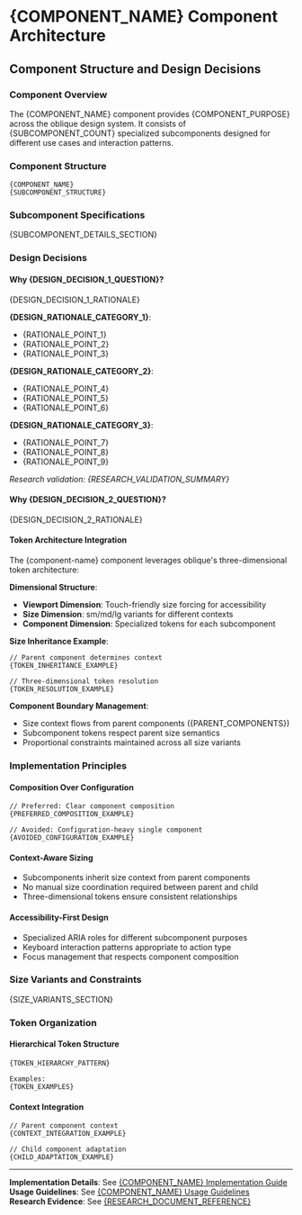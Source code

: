 # {COMPONENT_NAME} Component Architecture
## Component Structure and Design Decisions

### Component Overview

The {COMPONENT_NAME} component provides {COMPONENT_PURPOSE} across the oblique design system. It consists of {SUBCOMPONENT_COUNT} specialized subcomponents designed for different use cases and interaction patterns.

### Component Structure

```
{COMPONENT_NAME}
{SUBCOMPONENT_STRUCTURE}
```

### Subcomponent Specifications

{SUBCOMPONENT_DETAILS_SECTION}

### Design Decisions

#### Why {DESIGN_DECISION_1_QUESTION}?

{DESIGN_DECISION_1_RATIONALE}

**{DESIGN_RATIONALE_CATEGORY_1}**:
- {RATIONALE_POINT_1}
- {RATIONALE_POINT_2}
- {RATIONALE_POINT_3}

**{DESIGN_RATIONALE_CATEGORY_2}**:
- {RATIONALE_POINT_4}
- {RATIONALE_POINT_5}
- {RATIONALE_POINT_6}

**{DESIGN_RATIONALE_CATEGORY_3}**:
- {RATIONALE_POINT_7}
- {RATIONALE_POINT_8}
- {RATIONALE_POINT_9}

*Research validation: {RESEARCH_VALIDATION_SUMMARY}*

#### Why {DESIGN_DECISION_2_QUESTION}?

{DESIGN_DECISION_2_RATIONALE}

#### Token Architecture Integration

The {component-name} component leverages oblique's three-dimensional token architecture:

**Dimensional Structure**:
- **Viewport Dimension**: Touch-friendly size forcing for accessibility
- **Size Dimension**: sm/md/lg variants for different contexts  
- **Component Dimension**: Specialized tokens for each subcomponent

**Size Inheritance Example**:
```
// Parent component determines context
{TOKEN_INHERITANCE_EXAMPLE}

// Three-dimensional token resolution
{TOKEN_RESOLUTION_EXAMPLE}
```

**Component Boundary Management**:
- Size context flows from parent components ({PARENT_COMPONENTS})
- Subcomponent tokens respect parent size semantics
- Proportional constraints maintained across all size variants

### Implementation Principles

#### Composition Over Configuration
```{CODE_LANGUAGE}
// Preferred: Clear component composition
{PREFERRED_COMPOSITION_EXAMPLE}

// Avoided: Configuration-heavy single component  
{AVOIDED_CONFIGURATION_EXAMPLE}
```

#### Context-Aware Sizing
- Subcomponents inherit size context from parent components
- No manual size coordination required between parent and child
- Three-dimensional tokens ensure consistent relationships

#### Accessibility-First Design
- Specialized ARIA roles for different subcomponent purposes
- Keyboard interaction patterns appropriate to action type
- Focus management that respects component composition

### Size Variants and Constraints

{SIZE_VARIANTS_SECTION}

### Token Organization

#### Hierarchical Token Structure
```
{TOKEN_HIERARCHY_PATTERN}

Examples:
{TOKEN_EXAMPLES}
```

#### Context Integration
```
// Parent component context
{CONTEXT_INTEGRATION_EXAMPLE}

// Child component adaptation  
{CHILD_ADAPTATION_EXAMPLE}
```

---

**Implementation Details**: See [{COMPONENT_NAME} Implementation Guide](03-implementation.md)  
**Usage Guidelines**: See [{COMPONENT_NAME} Usage Guidelines](04-guidelines.md)  
**Research Evidence**: See [{RESEARCH_DOCUMENT_REFERENCE}](_research/{RESEARCH_FOLDER}/{RESEARCH_FILE})
